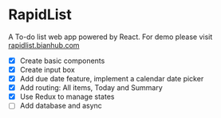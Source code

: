 # RapidList

A To-do list web app powered by React. For demo please visit [rapidlist.bianhub.com](rapidlist.bianhub.com)

- [x] Create basic components
- [x] Create input box
- [x] Add due date feature, implement a calendar date picker
- [x] Add routing: All items, Today and Summary
- [x] Use Redux to manage states
- [ ] Add database and async 